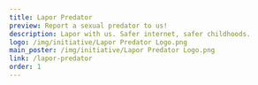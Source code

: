 ```yaml
---
title: Lapor Predator
preview: Report a sexual predator to us!
description: Lapor with us. Safer internet, safer childhoods.
logo: /img/initiative/Lapor Predator Logo.png
main_poster: /img/initiative/Lapor Predator Logo.png
link: /lapor-predator
order: 1
---
```

